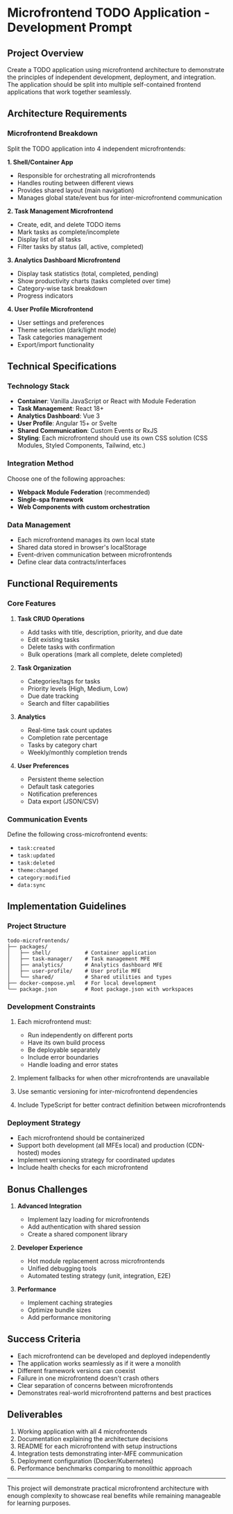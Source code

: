 # Microfrontend TODO Application - Development Prompt

## Project Overview
Create a TODO application using microfrontend architecture to demonstrate the principles of independent development, deployment, and integration. The application should be split into multiple self-contained frontend applications that work together seamlessly.

## Architecture Requirements

### Microfrontend Breakdown
Split the TODO application into 4 independent microfrontends:

**1. Shell/Container App**
- Responsible for orchestrating all microfrontends
- Handles routing between different views
- Provides shared layout (main navigation)
- Manages global state/event bus for inter-microfrontend communication

**2. Task Management Microfrontend**
- Create, edit, and delete TODO items
- Mark tasks as complete/incomplete
- Display list of all tasks
- Filter tasks by status (all, active, completed)

**3. Analytics Dashboard Microfrontend**
- Display task statistics (total, completed, pending)
- Show productivity charts (tasks completed over time)
- Category-wise task breakdown
- Progress indicators

**4. User Profile Microfrontend**
- User settings and preferences
- Theme selection (dark/light mode)
- Task categories management
- Export/import functionality

## Technical Specifications

### Technology Stack
- **Container**: Vanilla JavaScript or React with Module Federation
- **Task Management**: React 18+
- **Analytics Dashboard**: Vue 3
- **User Profile**: Angular 15+ or Svelte
- **Shared Communication**: Custom Events or RxJS
- **Styling**: Each microfrontend should use its own CSS solution (CSS Modules, Styled Components, Tailwind, etc.)

### Integration Method
Choose one of the following approaches:
- **Webpack Module Federation** (recommended)
- **Single-spa framework**
- **Web Components with custom orchestration**

### Data Management
- Each microfrontend manages its own local state
- Shared data stored in browser's localStorage
- Event-driven communication between microfrontends
- Define clear data contracts/interfaces

## Functional Requirements

### Core Features
1. **Task CRUD Operations**
   - Add tasks with title, description, priority, and due date
   - Edit existing tasks
   - Delete tasks with confirmation
   - Bulk operations (mark all complete, delete completed)

2. **Task Organization**
   - Categories/tags for tasks
   - Priority levels (High, Medium, Low)
   - Due date tracking
   - Search and filter capabilities

3. **Analytics**
   - Real-time task count updates
   - Completion rate percentage
   - Tasks by category chart
   - Weekly/monthly completion trends

4. **User Preferences**
   - Persistent theme selection
   - Default task categories
   - Notification preferences
   - Data export (JSON/CSV)

### Communication Events
Define the following cross-microfrontend events:
- `task:created`
- `task:updated`
- `task:deleted`
- `theme:changed`
- `category:modified`
- `data:sync`

## Implementation Guidelines

### Project Structure
```
todo-microfrontends/
├── packages/
│   ├── shell/           # Container application
│   ├── task-manager/    # Task management MFE
│   ├── analytics/       # Analytics dashboard MFE
│   ├── user-profile/    # User profile MFE
│   └── shared/          # Shared utilities and types
├── docker-compose.yml   # For local development
└── package.json         # Root package.json with workspaces
```

### Development Constraints
1. Each microfrontend must:
   - Run independently on different ports
   - Have its own build process
   - Be deployable separately
   - Include error boundaries
   - Handle loading and error states

2. Implement fallbacks for when other microfrontends are unavailable

3. Use semantic versioning for inter-microfrontend dependencies

4. Include TypeScript for better contract definition between microfrontends

### Deployment Strategy
- Each microfrontend should be containerized
- Support both development (all MFEs local) and production (CDN-hosted) modes
- Implement versioning strategy for coordinated updates
- Include health checks for each microfrontend

## Bonus Challenges
1. **Advanced Integration**
   - Implement lazy loading for microfrontends
   - Add authentication with shared session
   - Create a shared component library

2. **Developer Experience**
   - Hot module replacement across microfrontends
   - Unified debugging tools
   - Automated testing strategy (unit, integration, E2E)

3. **Performance**
   - Implement caching strategies
   - Optimize bundle sizes
   - Add performance monitoring

## Success Criteria
- Each microfrontend can be developed and deployed independently
- The application works seamlessly as if it were a monolith
- Different framework versions can coexist
- Failure in one microfrontend doesn't crash others
- Clear separation of concerns between microfrontends
- Demonstrates real-world microfrontend patterns and best practices

## Deliverables
1. Working application with all 4 microfrontends
2. Documentation explaining the architecture decisions
3. README for each microfrontend with setup instructions
4. Integration tests demonstrating inter-MFE communication
5. Deployment configuration (Docker/Kubernetes)
6. Performance benchmarks comparing to monolithic approach

---

This project will demonstrate practical microfrontend architecture with enough complexity to showcase real benefits while remaining manageable for learning purposes.
